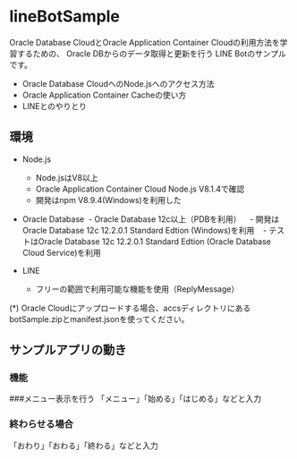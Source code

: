 # lineBotSample

Oracle Database CloudとOracle Application Container Cloudの利用方法を学習するための、
Oracle DBからのデータ取得と更新を行う LINE Botのサンプルです。
- Oracle Database CloudへのNode.jsへのアクセス方法
- Oracle Application Container Cacheの使い方
- LINEとのやりとり

## 環境
- Node.js
  - Node.jsはV8以上
  - Oracle Application Container Cloud Node.js V8.1.4で確認
  - 開発はnpm V8.9.4(Windows)を利用した
- Oracle Database
  - Oracle Database 12c以上（PDBを利用）
    - 開発はOracle Database 12c 12.2.0.1 Standard Edtion (Windows)を利用
    - テストはOracle Database 12c 12.2.0.1 Standard Edtion (Oracle Database Cloud Service)を利用

- LINE
  - フリーの範囲で利用可能な機能を使用（ReplyMessage）
  
(*) Oracle Cloudにアップロードする場合、accsディレクトリにある botSample.zipとmanifest.jsonを使ってください。

## サンプルアプリの動き

### 機能

###メニュー表示を行う
「メニュー」「始める」「はじめる」などと入力

### 終わらせる場合
「おわり」「おわる」「終わる」などと入力




